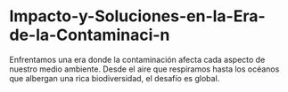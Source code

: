 # Impacto-y-Soluciones-en-la-Era-de-la-Contaminaci-n
Enfrentamos una era donde la contaminación afecta cada aspecto de nuestro medio ambiente. Desde el aire que respiramos hasta los océanos que albergan una rica biodiversidad, el desafío es global. 
